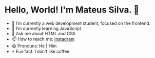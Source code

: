 # Hello, World! I'm Mateus Silva. 👋

<!--
**mateussdev/mateussdev** is a ✨ _special_ ✨ repository because its `README.md` (this file) appears on your GitHub profile.

Here are some ideas to get you started:
-->

- 🔭 I’m currently a web development student, focused on the frontend.
- 🌱 I’m currently learning JavaScript
- 💬 Ask me about HTML and CSS
- 📫 How to reach me: <a href="https://instagram.com/mateusdev_/" target="_blank">Instagram</a>
- 😄 Pronouns: He | Him
- ⚡ Fun fact: I don't like coffee
<!-- - 👯 I’m looking to collaborate on ... 
- 🤔 I’m looking for help with ... -->
